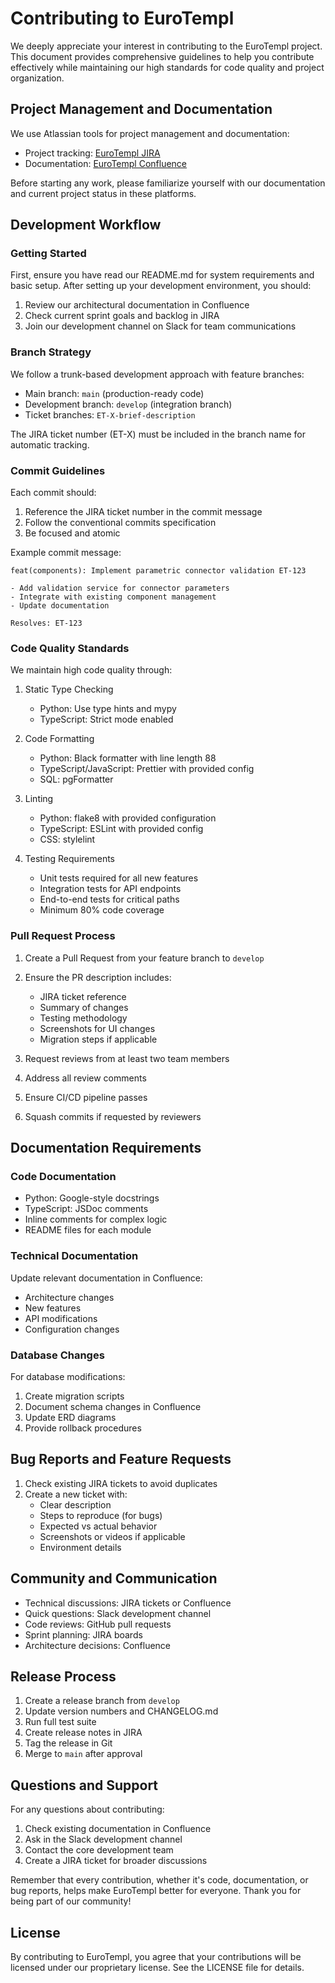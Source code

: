 # Contributing to EuroTempl

We deeply appreciate your interest in contributing to the EuroTempl project. This document provides comprehensive guidelines to help you contribute effectively while maintaining our high standards for code quality and project organization.

## Project Management and Documentation

We use Atlassian tools for project management and documentation:

- Project tracking: [EuroTempl JIRA](https://pygmalionrecords.atlassian.net/jira/software/projects/ET)
- Documentation: [EuroTempl Confluence](https://pygmalionrecords.atlassian.net/wiki/spaces/ET)

Before starting any work, please familiarize yourself with our documentation and current project status in these platforms.

## Development Workflow

### Getting Started

First, ensure you have read our README.md for system requirements and basic setup. After setting up your development environment, you should:

1. Review our architectural documentation in Confluence
2. Check current sprint goals and backlog in JIRA
3. Join our development channel on Slack for team communications

### Branch Strategy

We follow a trunk-based development approach with feature branches:

- Main branch: `main` (production-ready code)
- Development branch: `develop` (integration branch)
- Ticket branches: `ET-X-brief-description`

The JIRA ticket number (ET-X) must be included in the branch name for automatic tracking.

### Commit Guidelines

Each commit should:

1. Reference the JIRA ticket number in the commit message
2. Follow the conventional commits specification
3. Be focused and atomic

Example commit message:
```
feat(components): Implement parametric connector validation ET-123

- Add validation service for connector parameters
- Integrate with existing component management
- Update documentation

Resolves: ET-123
```

### Code Quality Standards

We maintain high code quality through:

1. Static Type Checking
   - Python: Use type hints and mypy
   - TypeScript: Strict mode enabled

2. Code Formatting
   - Python: Black formatter with line length 88
   - TypeScript/JavaScript: Prettier with provided config
   - SQL: pgFormatter

3. Linting
   - Python: flake8 with provided configuration
   - TypeScript: ESLint with provided config
   - CSS: stylelint

4. Testing Requirements
   - Unit tests required for all new features
   - Integration tests for API endpoints
   - End-to-end tests for critical paths
   - Minimum 80% code coverage

### Pull Request Process

1. Create a Pull Request from your feature branch to `develop`
2. Ensure the PR description includes:
   - JIRA ticket reference
   - Summary of changes
   - Testing methodology
   - Screenshots for UI changes
   - Migration steps if applicable

3. Request reviews from at least two team members
4. Address all review comments
5. Ensure CI/CD pipeline passes
6. Squash commits if requested by reviewers

## Documentation Requirements

### Code Documentation

- Python: Google-style docstrings
- TypeScript: JSDoc comments
- Inline comments for complex logic
- README files for each module

### Technical Documentation

Update relevant documentation in Confluence:
- Architecture changes
- New features
- API modifications
- Configuration changes

### Database Changes

For database modifications:
1. Create migration scripts
2. Document schema changes in Confluence
3. Update ERD diagrams
4. Provide rollback procedures

## Bug Reports and Feature Requests

1. Check existing JIRA tickets to avoid duplicates
2. Create a new ticket with:
   - Clear description
   - Steps to reproduce (for bugs)
   - Expected vs actual behavior
   - Screenshots or videos if applicable
   - Environment details

## Community and Communication

- Technical discussions: JIRA tickets or Confluence
- Quick questions: Slack development channel
- Code reviews: GitHub pull requests
- Sprint planning: JIRA boards
- Architecture decisions: Confluence

## Release Process

1. Create a release branch from `develop`
2. Update version numbers and CHANGELOG.md
3. Run full test suite
4. Create release notes in JIRA
5. Tag the release in Git
6. Merge to `main` after approval

## Questions and Support

For any questions about contributing:

1. Check existing documentation in Confluence
2. Ask in the Slack development channel
3. Contact the core development team
4. Create a JIRA ticket for broader discussions

Remember that every contribution, whether it's code, documentation, or bug reports, helps make EuroTempl better for everyone. Thank you for being part of our community!

## License

By contributing to EuroTempl, you agree that your contributions will be licensed under our proprietary license. See the LICENSE file for details.